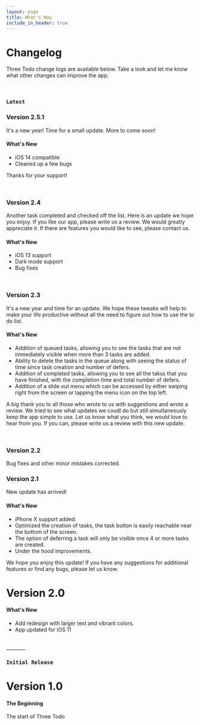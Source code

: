 ```yaml
---
layout: page
title: What's New
include_in_header: true
---
```


# Changelog
Three Todo change logs are available below.  Take a look and let me know what other changes can improve the app.

<br>

### `Latest`
### **Version 2.5.1**
It's a new year! Time for a small update. More to come soon!

#### What's New
- iOS 14 compatible
- Cleaned up a few bugs

Thanks for your support!

<br>

### **Version 2.4**
Another task completed and checked off the list. Here is an update we hope you enjoy. If you like our app, please write us a review.  We would greatly appreciate it.  If there are features you would like to see, please contact us.

#### What's New
- iOS 13 support
- Dark mode support
- Bug fixes

<br>

### **Version 2.3**
It's a new year and time for an update.  We hope these tweaks will help to make your life productive without all the need to figure out how to use the to do list.

#### What's New
- Addition of queued tasks, allowing you to see the tasks that are not immediately visible when more than 3 tasks are added.
- Ability to delete the tasks in the queue along with seeing the status of time since task creation and number of defers.
- Addition of completed tasks, allowing you to see all the takss that you have finished, with the completion time and total number of defers.
- Addition of a slide out menu which can be accessed by either swiping right from the screen or tapping the menu icon on the top left.

A big thank you to all those who wrote to us with suggestions and wrote a review.  We tried to see what updates we coudl do but still simultaneously keep the app simple to use.  Let us know what you think, we would love to hear from you.  If you can, please write us a review with this new update.

<br>

### **Version 2.2**
Bug fixes and other minor mistakes corrected.

### **Version 2.1**
New update has arrived!
#### What's New
- iPhone X support added.
- Optimized the creation of tasks, the task button is easily reachable near the bottom of the screen.
- The option of deferring a task will only be visible once 4 or more tasks are created.
- Under the hood improvements.

We hope you enjoy this update! If you have any suggestions for additional features or find any bugs, please let us know.
<br>

# **Version 2.0**
#### What's New
- Add redesign with larger text and vibrant colors.
- App updated for iOS 11
<br>
________
<br>

### `Initial Release`
# **Version 1.0**
#### The Beginning
The start of Three Todo

<br>
